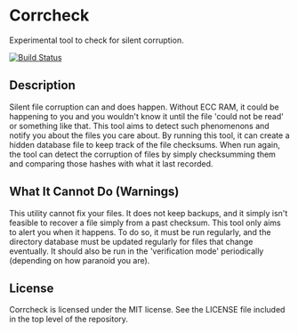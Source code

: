 Corrcheck
=========

Experimental tool to check for silent corruption.

[![Build Status](http://ci.mardev.net/buildStatus/icon?job=Corrcheck)](http://ci.mardev.net/job/Corrcheck/)

Description
-----------
Silent file corruption can and does happen.
Without ECC RAM, it could be happening to you and you wouldn't know it until the file 'could not be read' or something like that.
This tool aims to detect such phenomenons and notify you about the files you care about.
By running this tool, it can create a hidden database file to keep track of the file checksums.
When run again, the tool can detect the corruption of files by simply checksumming them and comparing those hashes with what it last recorded.

What It Cannot Do (Warnings)
-----------------
This utility cannot fix your files.
It does not keep backups, and it simply isn't feasible to recover a file simply from a past checksum.
This tool only aims to alert you when it happens.
To do so, it must be run regularly, and the directory database must be updated regularly for files that change eventually.
It should also be run in the 'verification mode' periodically (depending on how paranoid you are).

License
-------
Corrcheck is licensed under the MIT license.
See the LICENSE file included in the top level of the repository.
